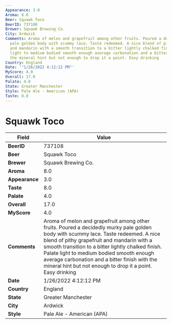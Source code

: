 ```yaml
---
Appearance: 3.0
Aroma: 8.0
Beer: Squawk Toco
BeerID: 737108
Brewer: Squawk Brewing Co.
City: Ardwick
Comments: Aroma of melon and grapefruit among other fruits. Poured a decidedly murky
  pale golden body with scummy lace. Taste redeemed. A nice blend of pithy grapefruit
  and mandarin with a smooth transition to a bitter lightly chalked finish. Palate
  light to medium bodied smooth enough average carbonation and a bitter finish with
  the mineral hint but not enough to drop it a point. Easy drinking
Country: England
Date: '"1/26/2022 4:12:12 PM"'
MyScore: 4.0
Overall: 17.0
Palate: 4.0
State: Greater Manchester
Style: Pale Ale - American (APA)
Taste: 8.0
---
```


# Squawk Toco

| Field         | Value |
|---------------|-------|
| **BeerID** | 737108 |
| **Beer** | Squawk Toco |
| **Brewer** | Squawk Brewing Co. |
| **Aroma** | 8.0 |
| **Appearance** | 3.0 |
| **Taste** | 8.0 |
| **Palate** | 4.0 |
| **Overall** | 17.0 |
| **MyScore** | 4.0 |
| **Comments** | Aroma of melon and grapefruit among other fruits. Poured a decidedly murky pale golden body with scummy lace. Taste redeemed. A nice blend of pithy grapefruit and mandarin with a smooth transition to a bitter lightly chalked finish. Palate light to medium bodied smooth enough average carbonation and a bitter finish with the mineral hint but not enough to drop it a point. Easy drinking |
| **Date** | 1/26/2022 4:12:12 PM |
| **Country** | England |
| **State** | Greater Manchester |
| **City** | Ardwick |
| **Style** | Pale Ale - American (APA) |
